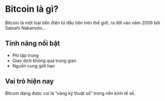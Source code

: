 # Bitcoin là gì?

Bitcoin là một loại tiền điện tử đầu tiên trên thế giới, ra đời vào năm 2009 bởi Satoshi Nakamoto...

## Tính năng nổi bật

- Phi tập trung
- Giao dịch không qua trung gian
- Nguồn cung giới hạn

## Vai trò hiện nay

Bitcoin đang được coi là “vàng kỹ thuật số” trong nền kinh tế số.
